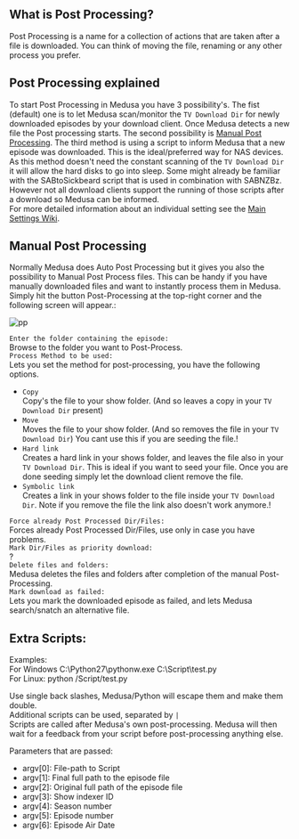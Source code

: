 ## What is Post Processing?

Post Processing is a name for a collection of actions that are taken after a file is downloaded. You can think of moving the file, renaming or any other process you prefer.  

## Post Processing explained

To start Post Processing in Medusa you have 3 possibility's. The fist (default) one is to let Medusa scan/monitor the `TV Download Dir` for newly downloaded episodes by your download client. Once Medusa detects a new file the Post processing starts. The second possibility is [Manual Post Processing](https://github.com/pymedusa/Medusa/wiki/Post-Processing#manual-post-processing). The third method is using a script to inform Medusa that a new episode was downloaded. This is the ideal/preferred way for NAS devices. As this method doesn't need the constant scanning of the `TV Download Dir` it will allow the hard disks to go into sleep. Some might already be familiar with the SABtoSickbeard script that is used in combination with SABNZBz. However not all download clients support the running of those scripts after a download so Medusa can be informed.  
For more detailed information about an individual setting see the [Main Settings Wiki](https://github.com/pymedusa/Medusa/wiki/Settings-explained#post-processing).


## Manual Post Processing

Normally Medusa does Auto Post Processing but it gives you also the possibility to Manual Post Process files. This can be handy if you have manually downloaded files and want to instantly process them in Medusa. Simply hit the button Post-Processing at the top-right corner and the following screen will appear.:  

![pp](https://cloud.githubusercontent.com/assets/7928052/13013716/dc32af82-d1b0-11e5-80be-9638101f901b.png)

`Enter the folder containing the episode:`  
Browse to the folder you want to Post-Process.  
`Process Method to be used:`  
Lets you set the method for post-processing, you have the following options.  
 * `Copy`  
Copy's the file to your show folder. (And so leaves a copy in your `TV Download Dir` present)  
 * `Move`  
Moves the file to your show folder. (And so removes the file in your `TV Download Dir`) You cant use this if you are seeding the file.!  
 * `Hard link`   
Creates a hard link in your shows folder, and leaves the file also in your `TV Download Dir`. This is ideal if you want to seed your file. Once you are done seeding simply let the download client remove the file.  
 * `Symbolic link`  
Creates a link in your shows folder to the file inside your `TV Download Dir`. Note if you remove the file the link also doesn't work anymore.!  

`Force already Post Processed Dir/Files:`  
Forces already Post Processed Dir/Files, use only in case you have problems.  
`Mark Dir/Files as priority download:`  
?  
`Delete files and folders:`  
Medusa deletes the files and folders after completion of the manual Post-Processing.  
`Mark download as failed:`  
Lets you mark the downloaded episode as failed, and lets Medusa search/snatch an alternative file.  


## Extra Scripts:  
Examples:  
For Windows C:\Python27\pythonw.exe C:\Script\test.py  
For Linux: python /Script/test.py  

Use single back slashes, Medusa/Python will escape them and make them double.  
Additional scripts can be used, separated by `|`  
Scripts are called after Medusa's own post-processing.
Medusa will then wait for a feedback from your script before post-processing anything else.  

Parameters that are passed:

* argv[0]: File-path to Script
* argv[1]: Final full path to the episode file
* argv[2]: Original full path of the episode file
* argv[3]: Show indexer ID
* argv[4]: Season number
* argv[5]: Episode number
* argv[6]: Episode Air Date